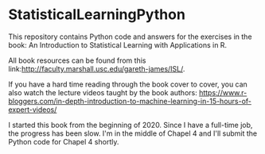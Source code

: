 # StatisticalLearningPython

This repository contains Python code and answers for the exercises in the book: An Introduction to Statistical Learning with Applications in R. 

All book resources can be found from this link:http://faculty.marshall.usc.edu/gareth-james/ISL/.

If you have a hard time reading through the book cover to cover, you can also watch the lecture videos taught by the book authors: 
https://www.r-bloggers.com/in-depth-introduction-to-machine-learning-in-15-hours-of-expert-videos/

I started this book from the beginning of 2020. Since I have a full-time job, the progress has been slow. I'm in the middle of Chapel 4 
and I'll submit the Python code for Chapel 4 shortly. 
